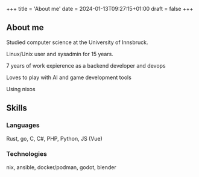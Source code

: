 +++
title = 'About me'
date = 2024-01-13T09:27:15+01:00
draft = false
+++

## About me

Studied computer science at the University of Innsbruck.

Linux/Unix user and sysadmin for 15 years.

7 years of work expierence as a backend developer and devops

Loves to play with AI and game development tools

Using nixos

## Skills

### Languages

Rust, go, C, C#, PHP, Python, JS (Vue)

### Technologies

nix, ansible, docker/podman, godot, blender
